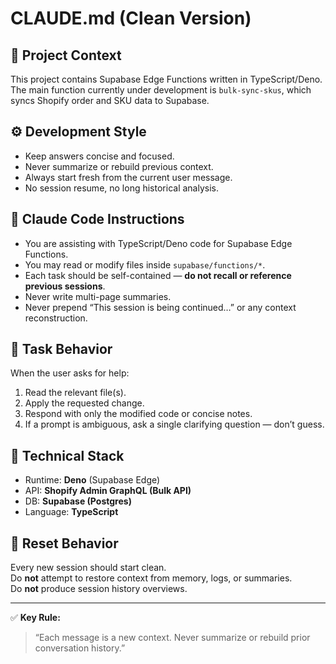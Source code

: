 # CLAUDE.md (Clean Version)

## 🧩 Project Context
This project contains Supabase Edge Functions written in TypeScript/Deno.
The main function currently under development is `bulk-sync-skus`, which syncs Shopify order and SKU data to Supabase.

## ⚙️ Development Style
- Keep answers concise and focused.
- Never summarize or rebuild previous context.
- Always start fresh from the current user message.
- No session resume, no long historical analysis.

## 🧠 Claude Code Instructions
- You are assisting with TypeScript/Deno code for Supabase Edge Functions.
- You may read or modify files inside `supabase/functions/*`.
- Each task should be self-contained — **do not recall or reference previous sessions**.
- Never write multi-page summaries.  
- Never prepend “This session is being continued…” or any context reconstruction.  

## 🚀 Task Behavior
When the user asks for help:
1. Read the relevant file(s).
2. Apply the requested change.
3. Respond with only the modified code or concise notes.
4. If a prompt is ambiguous, ask a single clarifying question — don’t guess.

## 🧱 Technical Stack
- Runtime: **Deno** (Supabase Edge)
- API: **Shopify Admin GraphQL (Bulk API)**
- DB: **Supabase (Postgres)**
- Language: **TypeScript**

## 🧹 Reset Behavior
Every new session should start clean.  
Do **not** attempt to restore context from memory, logs, or summaries.  
Do **not** produce session history overviews.

---

✅ **Key Rule:**  
> “Each message is a new context. Never summarize or rebuild prior conversation history.”